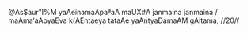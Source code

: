 @As$aur"I%M yaAeinamaApaªaA maUX#A janmaina janmaina /
maAma‘aApyaEva k(AEntaeya tataAe yaAntyaDamaAM gAitama, //20//